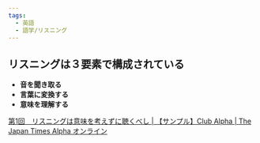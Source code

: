 ```yaml
---
tags:
  - 英語
  - 語学/リスニング
---
```

## リスニングは３要素で構成されている
- **音を聞き取る**
- **言葉に変換する**
- **意味を理解する**

[第1回　リスニングは意味を考えずに聴くべし | 【サンプル】Club Alpha | The Japan Times Alpha オンライン](https://alpha.japantimes.co.jp/clubalpha-sample/lecture/lecture02/259/?doing_wp_cron=1708429127.9036281108856201171875)

